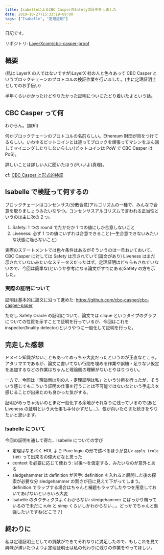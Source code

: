 ```yaml
---
title: IsabelleによるCBC CasperのSafetyの証明をしました
date: 2019-10-27T15:33:19+09:00
tags: ["Isabelle", "定理証明"]
---
```


日記です。

リポジトリ: [LayerXcom/cbc-casper-proof](https://github.com/LayerXcom/cbc-casper-proof)

## 概要

(私は LayerX の人ではないですが)LayerX 社の人と色々あって CBC Casper というブロックチェーンのプロトコルの検証作業を行いました。(主に定理証明士としてのお手伝い)

半年くらいかかったけどやりたかった証明についにたどり着いたよという話。

## CBC Casper って何

わからん。(無知)

何かブロックチェーンのプロトコルの名前らしい。Ethereum 財団が目をつけてるらしい。いわゆるビットコインとは違ってブロックを頑張ってマシンをぶん回してマイニングしたりしないらしい(ビットコインは PoW で CBC Casper は PoS)。

詳しいことは詳しい人に聞いたほうがいいよ(真理)。

cf: [CBC Casper と形式的検証](https://medium.com/layerx-jp/cbc-casperと形式的検証-c456fddbd5c5)

## Isabelle で検証って何するの

ブロックチェーンはコンセンサス(分散合意)アルゴリズムの一種で、みんなで合意を取りましょうみたいなやつ。コンセンサスアルゴリズムで言われる正当性というのは主に次の 2 つ。

1. Safety: 1 つの round でたかだか 1 つの値にしか合意しないこと
2. Liveness: 必ず 1 つの値にいずれは合意できること(一生合意できないみたいな状態に陥らないこと)

実際のステートメントでは色々条件はあるがそういうのは一旦おいておいて、CBC Casper に対しては Safety は示されていて(論文があり) Liveness はまだ示されていないみたいなステータスだったはず。定理証明はどちらもされていないので、今回は簡単な(というか参考になる論文がすでにある)Safety の方を示した。

### 実際の証明について

証明は基本的に論文に沿って進めた: https://github.com/cbc-casper/cbc-casper-paper

ただし Safety Oracle の証明について、論文では clique というタイプのグラフについての性質を示すことで証明を行っているが、今回はこれを inspector(finality detector)というやつに一般化して証明を行った。

## 完走した感想

ドメイン知識がないこともあってめっちゃ大変だったというのが正直なところ。アタリマエであるが、論文に書いてない行間を埋める作業や誤植・足りない仮定を追加するなどの作業はちゃんと理論側の理解がないとやはりつらい。

一方で、今回は「理論側は別の人・定理証明は私」という分担を行ったが、そういう感じでもこういう証明の仕事を行うことは不可能ではないなという手応えを感じることが出来たのも良かった気がする。

証明がめっちゃ汚いのとまだ一般化する余地がそれなりに残っているので(あと Liveness の証明という大仕事も手付かずだし…)、気が向いたらまた続きをやりたいと思います。

### Isabelle について

今回の証明を通して得た、Isabelle についての学び

- 定理はなるべく HOL より Pure logic の形で述べるほうが良い: `apply (rule THM)` って出来るの偉大だなと思った
- context を必要に応じて使おう: 以後〜を仮定する、みたいなのが意外とある
- sledgehammer は definition が苦手: definition を入れると展開した後の探索が必要な分 sledgehammer の賢さが目に見えて下がってしまう。definition でラップする場合はちゃんと補題もラップしたやつを用意しておいてあげないといろいろ大変
- Isabelle のタクティクスよくわからない: sledgehammer にばっかり頼っているので未だに rule と simp くらいしかわからない…。どっかでちゃんと勉強したいですね(どこで？)

## 終わりに

私は定理証明士としての貢献ができてそれなりに満足したので、もしこれを見て興味が沸いたつよつよ定理証明士は私の代わりに残りの作業をやってほしい。
